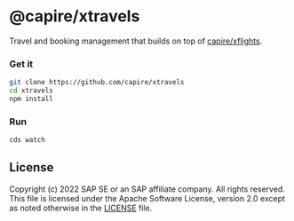 # @capire/xtravels

Travel and booking management that builds on top of [capire/xflights](https://github.com/capire/xflights).

### Get it

```sh
git clone https://github.com/capire/xtravels
cd xtravels
npm install
```

### Run

```sh
cds watch
```

## License

Copyright (c) 2022 SAP SE or an SAP affiliate company. All rights reserved. This file is licensed under the Apache Software License, version 2.0 except as noted otherwise in the [LICENSE](LICENSE) file.
